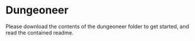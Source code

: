 # Dungeoneer

Please download the contents of the dungeoneer folder to get started, and read the contained readme.

